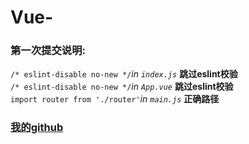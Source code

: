 # Vue-
### 第一次提交说明:  
```/* eslint-disable no-new */```*in `index.js`*
  **跳过eslint校验**  
```/* eslint-disable no-new */```*in `App.vue`*
  **跳过eslint校验**  
```import router from './router'```*in `main.js`*
  **正确路径**
  
  
  ### [我的github](https://github.com/BULLXM123)
  
